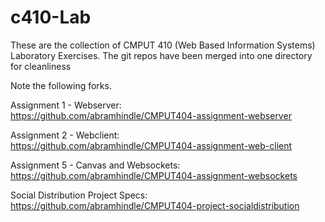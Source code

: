 # c410-Lab
These are the collection of CMPUT 410 (Web Based Information Systems) Laboratory Exercises. The git repos have been merged into one directory for cleanliness  

Note the following forks.

Assignment 1 - Webserver:  
	https://github.com/abramhindle/CMPUT404-assignment-webserver  

Assignment 2 - Webclient:  
	https://github.com/abramhindle/CMPUT404-assignment-web-client  

Assignment 5 - Canvas and Websockets:   
	https://github.com/abramhindle/CMPUT404-assignment-websockets  

Social Distribution Project Specs:  
	https://github.com/abramhindle/CMPUT404-project-socialdistribution  
	
